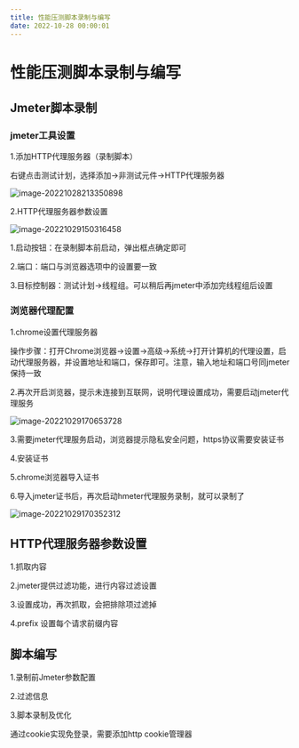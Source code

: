 ```yaml
---
title: 性能压测脚本录制与编写
date: 2022-10-28 00:00:01
---
```


# 性能压测脚本录制与编写

## Jmeter脚本录制

### jmeter工具设置

1.添加HTTP代理服务器（录制脚本）

右键点击测试计划，选择添加->非测试元件->HTTP代理服务器

![image-20221028213350898](https://minio.testwn.com/img/blog/166770591588416.png)

2.HTTP代理服务器参数设置

![image-20221029150316458](https://minio.testwn.com/img/blog/166770591605298.png)

1.启动按钮：在录制脚本前启动，弹出框点确定即可

2.端口：端口与浏览器选项中的设置要一致

3.目标控制器：测试计划->线程组。可以稍后再jmeter中添加完线程组后设置

### 浏览器代理配置

1.chrome设置代理服务器

操作步骤：打开Chrome浏览器->设置->高级->系统->打开计算机的代理设置，启动代理服务器，并设置地址和端口，保存即可。注意，输入地址和端口号同jmeter保持一致

2.再次开启浏览器，提示未连接到互联网，说明代理设置成功，需要启动jmeter代理服务

![image-20221029170653728](https://minio.testwn.com/img/blog/166770591587993.png)



3.需要jmeter代理服务启动，浏览器提示隐私安全问题，https协议需要安装证书



4.安装证书



5.chrome浏览器导入证书



6.导入jmeter证书后，再次启动hmeter代理服务录制，就可以录制了

![image-20221029170352312](https://minio.testwn.com/img/blog/166770591605361.png)

## HTTP代理服务器参数设置

1.抓取内容



2.jmeter提供过滤功能，进行内容过滤设置



3.设置成功，再次抓取，会把排除项过滤掉



4.prefix  设置每个请求前缀内容



## 脚本编写

1.录制前Jmeter参数配置



2.过滤信息



3.脚本录制及优化

通过cookie实现免登录，需要添加http cookie管理器





## 